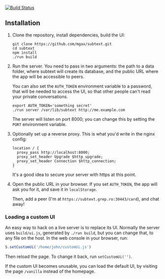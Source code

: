 [![Build Status](https://travis-ci.org/mgax/subtext.svg?branch=master)](https://travis-ci.org/mgax/subtext)

## Installation

1. Clone the repository, install dependencies, build the UI:

   ```shell
   git clone https://github.com/mgax/subtext.git
   cd subtext
   npm install
   ./run build
   ```

2. Run the server. You need to pass in two arguments: the path to a data
   folder, where subtext will create its database, and the public URL where the
   app will be accessible to peers.

   You can also set the `AUTH_TOKEN` environment variable to a password, that
   will be needed to access the UI, so that other people can't read your
   private conversations.

   ```shell
   export AUTH_TOKEN='something secret'
   ./run server /var/lib/subtext http://me.example.com
   ```

   The server will listen on port 8000; you can change this by setting the
   `PORT` environment variable.

3. Optionally set up a reverse proxy. This is what you'd write in the nginx
   config:

   ```nginx
   location / {
     proxy_pass http://localhost:8000;
     proxy_set_header Upgrade $http_upgrade;
     proxy_set_header Connection $http_connection;
   }
   ```

   It's a good idea to secure your server with https at this point.

4. Open the public URL in your browser. If you set `AUTH_TOKEN`, the app will
   ask you for it, and save it in `localStorage`.

   Then, add a peer (I'm at `https://subtext.grep.ro:30443/card`), and chat
   away!

### Loading a custom UI
An easy way to hack on a live server is to replace its UI. Normally the server
uses `build/ui.js`, generated by `./run build`, but you can change that, to any
file on the host. In the web console in your browser, run:

```javascript
S.setCustomUi('/home/john/customUi.js')
```

Then reload the page. To change it back, run `setCustomUi('')`.

If the custom UI becomes unusable, you can load the default UI, by visiting the
page `/vanilla` instead of the homepage.
